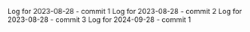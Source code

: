 Log for 2023-08-28 - commit 1
Log for 2023-08-28 - commit 2
Log for 2023-08-28 - commit 3
Log for 2024-09-28 - commit 1
